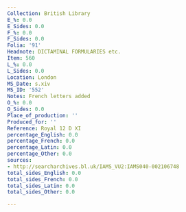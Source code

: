 ```yaml
---
Collection: British Library
E_%: 0.0
E_Sides: 0.0
F_%: 0.0
F_Sides: 0.0
Folia: '91'
Headnote: DICTAMINAL FORMULARIES etc.
Item: 560
L_%: 0.0
L_Sides: 0.0
Location: London
MS_Date: s.xiv
MS_ID: '552'
Notes: French letters added
O_%: 0.0
O_Sides: 0.0
Place_of_production: ''
Produced_for: ''
Reference: Royal 12 D XI
percentage_English: 0.0
percentage_French: 0.0
percentage_Latin: 0.0
percentage_Other: 0.0
sources:
- http://searcharchives.bl.uk/IAMS_VU2:IAMS040-002106748
total_sides_English: 0.0
total_sides_French: 0.0
total_sides_Latin: 0.0
total_sides_Other: 0.0

---
```

